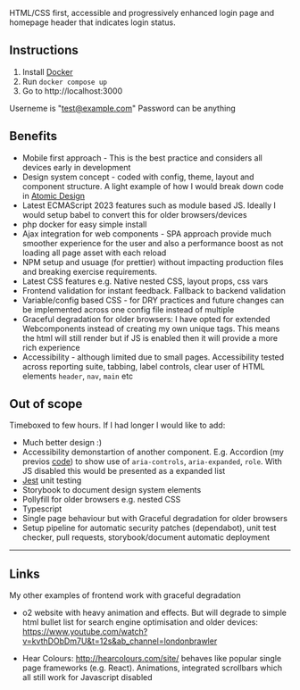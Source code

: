 HTML/CSS first, accessible and progressively enhanced login page and homepage header that indicates login status.

## Instructions

1. Install [Docker](https://docs.docker.com/engine/install/)
2. Run `docker compose up`
3. Go to http://localhost:3000

Userneme is "test@example.com"
Password can be anything

## Benefits

- Mobile first approach - This is the best practice and considers all devices early in development
- Design system concept - coded with config, theme, layout and component structure. A light example of how I would break down code in [Atomic Design](https://medium.com/galaxy-ux-studio/principles-of-atomic-design-7b03a30c3cb6)
- Latest ECMAScript 2023 features such as module based JS. Ideally I would setup babel to convert this for older browsers/devices
- php docker for easy simple install
- Ajax integration for web components - SPA approach provide much smoother experience for the user and also a performance boost as not loading all page asset with each reload
- NPM setup and usuage (for prettier) without impacting production files and breaking exercise requirements.
- Latest CSS features e.g. Native nested CSS, layout props, css vars
- Frontend validation for instant feedback. Fallback to backend validation
- Variable/config based CSS - for DRY practices and future changes can be implemented across one config file instead of multiple 
- Graceful degradation for older browsers: I have opted for extended Webcomponents instead of creating my own unique tags. This means the html will still render but if JS is enabled then it will provide a more rich experience
- Accessibility - although limited due to small pages. Accessibility tested across reporting suite, tabbing, label controls, clear user of HTML elements `header`, `nav`, `main` etc

## Out of scope

Timeboxed to few hours. If I had longer I would like to add:

- Much better design :)
- Accessibility demonstartion of another component. E.g. Accordion (my previos [code](https://i-dot-ai.github.io/etf/?path=/story/components-accordion--standard)) to show use of `aria-controls`, `aria-expanded`, `role`. With JS disabled this would be presented as a expanded list
- [Jest](https://jestjs.io/) unit testing
- Storybook to document design system elements
- Pollyfill for older browsers e.g. nested CSS
- Typescript
- Single page behaviour but with Graceful degradation for older browsers
- Setup pipeline for automatic security patches (dependabot), unit test checker, pull requests, storybook/document automatic deployment

---

## Links

My other examples of frontend work with graceful degradation

- o2 website with heavy animation and effects. But will degrade to simple html bullet list for search engine optimisation and older devices: https://www.youtube.com/watch?v=kvthDObDm7U&t=12s&ab_channel=londonbrawler

- Hear Colours: http://hearcolours.com/site/ behaves like popular single page frameworks (e.g. React). Animations, integrated scrollbars which all still work for Javascript disabled
